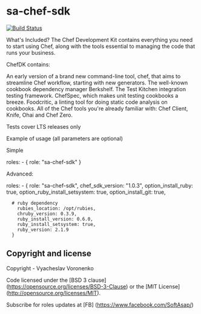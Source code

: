 sa-chef-sdk
===========

[![Build Status](https://travis-ci.org/softasap/sa-chef-sdk.svg?branch=master)](https://travis-ci.org/softasap/sa-chef-sdk)

What's Included?
The Chef Development Kit contains everything you need to start using Chef, along with the tools essential to managing the code that runs your business.

ChefDK contains:

An early version of a brand new command-line tool, chef, that aims to streamline Chef workflow, starting with new generators.
The well-known cookbook dependency manager Berkshelf.
The Test Kitchen integration testing framework.
ChefSpec, which makes unit testing cookbooks a breeze.
Foodcritic, a linting tool for doing static code analysis on cookbooks.
All of the Chef tools you're already familiar with: Chef Client, Knife, Ohai and Chef Zero.


Tests cover LTS releases only

Example of usage (all parameters are optional)

Simple

  roles:
    - {
        role: "sa-chef-sdk"
      }


Advanced:


  roles:
    - {
        role: "sa-chef-sdk",
        chef_sdk_version: "1.0.3",
        option_install_ruby: true,
        option_ruby_install_setsystem: true,
        option_install_git: true,

      # ruby dependency
        rubies_location: /opt/rubies,
        chruby_version: 0.3.9,
        ruby_install_version: 0.6.0,
        ruby_install_setsystem: true,
        ruby_version: 2.1.9        
      }



Copyright and license
---------------------

Copyright - Vyacheslav Voronenko

Code licensed under the [BSD 3 clause] (https://opensource.org/licenses/BSD-3-Clause) or the [MIT License] (http://opensource.org/licenses/MIT).

Subscribe for roles updates at [FB] (https://www.facebook.com/SoftAsap/)
